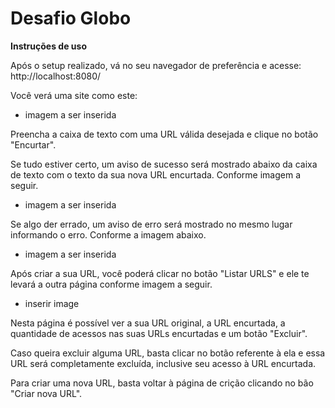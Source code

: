 # Desafio Globo

**Instruções de uso**

Após o setup realizado, vá no seu navegador de preferência e acesse: http://localhost:8080/

Você verá uma site como este:
- imagem a ser inserida

Preencha a caixa de texto com uma URL válida desejada e clique no botão "Encurtar".

Se tudo estiver certo, um aviso de sucesso será mostrado abaixo da caixa de texto com o texto da sua nova URL encurtada. Conforme imagem a seguir.
- imagem a ser inserida

Se algo der errado, um aviso de erro será mostrado no mesmo lugar informando o erro. Conforme a imagem abaixo.
- imagem a ser inserida

Após criar a sua URL, você poderá clicar no botão "Listar URLS" e ele te levará a outra página conforme imagem a seguir.
- inserir image

Nesta página é possível ver a sua URL original, a URL encurtada, a quantidade de acessos nas suas URLs encurtadas e um botão "Excluir".

Caso queira excluir alguma URL, basta clicar no botão referente à ela e essa URL será completamente excluída, inclusive seu acesso à URL encurtada.

Para criar uma nova URL, basta voltar à página de crição clicando no bão "Criar nova URL".
